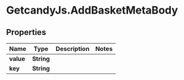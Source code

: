 # GetcandyJs.AddBasketMetaBody

## Properties

Name | Type | Description | Notes
------------ | ------------- | ------------- | -------------
**value** | **String** |  | 
**key** | **String** |  | 


